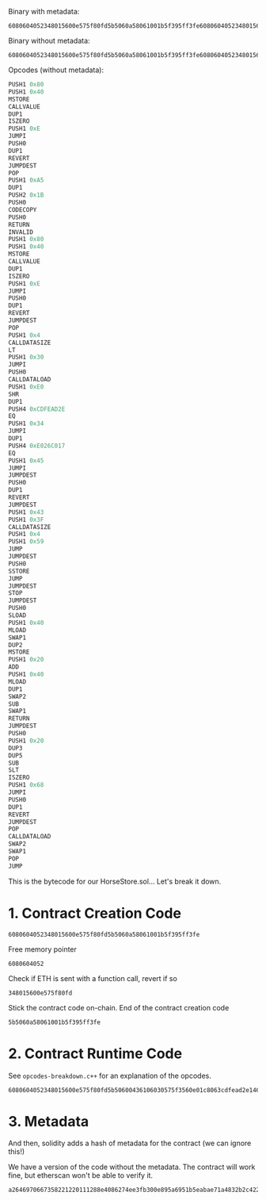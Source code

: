 <!-- From: https://github.com/Cyfrin/1-horse-store-s23/blob/main/breakdowns/solidity-breakdown.md -->

Binary with metadata:
```
6080604052348015600e575f80fd5b5060a58061001b5f395ff3fe6080604052348015600e575f80fd5b50600436106030575f3560e01c8063cdfead2e146034578063e026c017146045575b5f80fd5b6043603f3660046059565b5f55565b005b5f5460405190815260200160405180910390f35b5f602082840312156068575f80fd5b503591905056fea2646970667358221220a9f8f915366ada1b50aa56817aa4d80c372a2b9ee0cde417365dd4be9ec87b5464736f6c63430008140033
```

Binary without metadata:

```
6080604052348015600e575f80fd5b5060a58061001b5f395ff3fe6080604052348015600e575f80fd5b50600436106030575f3560e01c8063cdfead2e146034578063e026c017146045575b5f80fd5b6043603f3660046059565b5f55565b005b5f5460405190815260200160405180910390f35b5f602082840312156068575f80fd5b503591905056
```

Opcodes (without metadata):

```c++
PUSH1 0x80
PUSH1 0x40
MSTORE
CALLVALUE
DUP1
ISZERO
PUSH1 0xE
JUMPI
PUSH0
DUP1
REVERT
JUMPDEST
POP
PUSH1 0xA5
DUP1
PUSH2 0x1B
PUSH0
CODECOPY
PUSH0
RETURN
INVALID
PUSH1 0x80
PUSH1 0x40
MSTORE
CALLVALUE
DUP1
ISZERO
PUSH1 0xE
JUMPI
PUSH0
DUP1
REVERT
JUMPDEST
POP
PUSH1 0x4
CALLDATASIZE
LT
PUSH1 0x30
JUMPI
PUSH0
CALLDATALOAD
PUSH1 0xE0
SHR
DUP1
PUSH4 0xCDFEAD2E
EQ
PUSH1 0x34
JUMPI
DUP1
PUSH4 0xE026C017
EQ
PUSH1 0x45
JUMPI
JUMPDEST
PUSH0
DUP1
REVERT
JUMPDEST
PUSH1 0x43
PUSH1 0x3F
CALLDATASIZE
PUSH1 0x4
PUSH1 0x59
JUMP
JUMPDEST
PUSH0
SSTORE
JUMP
JUMPDEST
STOP
JUMPDEST
PUSH0
SLOAD
PUSH1 0x40
MLOAD
SWAP1
DUP2
MSTORE
PUSH1 0x20
ADD
PUSH1 0x40
MLOAD
DUP1
SWAP2
SUB
SWAP1
RETURN
JUMPDEST
PUSH0
PUSH1 0x20
DUP3
DUP5
SUB
SLT
ISZERO
PUSH1 0x68
JUMPI
PUSH0
DUP1
REVERT
JUMPDEST
POP
CALLDATALOAD
SWAP2
SWAP1
POP
JUMP 
```

This is the bytecode for our HorseStore.sol... Let's break it down.

# 1. Contract Creation Code

```
6080604052348015600e575f80fd5b5060a58061001b5f395ff3fe
```

Free memory pointer
```
6080604052
``` 

Check if ETH is sent with a function call, revert if so
```
348015600e575f80fd 
``` 

Stick the contract code on-chain. End of the contract creation code
```
5b5060a58061001b5f395ff3fe
```

# 2. Contract Runtime Code

See `opcodes-breakdown.c++` for an explanation of the opcodes.

```
6080604052348015600e575f80fd5b50600436106030575f3560e01c8063cdfead2e146034578063e026c017146045575b5f80fd5b6043603f3660046059565b5f55565b005b5f5460405190815260200160405180910390f35b5f602082840312156068575f80fd5b503591905056fea2646970667358221220a9f8f915366ada1b50aa56817aa4d80c372a2b9ee0cde417365dd4be9ec87b5464736f6c63430008140033
```

# 3. Metadata

And then, solidity adds a hash of metadata for the contract (we can ignore this!)

We have a version of the code without the metadata. The contract will work fine, but etherscan won't be able to verify it. 
```
a2646970667358221220111288e4086274ee3fb300e895a6951b5eabae71a4832b2c422ccc5d7622ceeb64736f6c634300080f0033
```